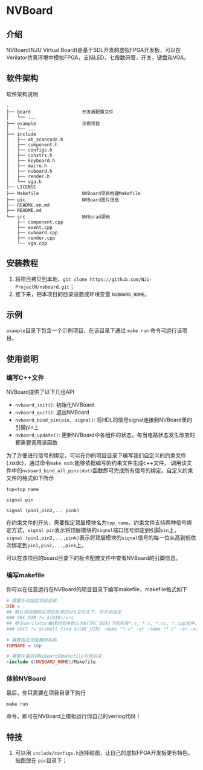 # NVBoard

## 介绍

NVBoard(NJU Virtual Board)是基于SDL开发的虚拟FPGA开发板，可以在Verilator仿真环境中模拟FPGA，支持LED，七段数码管，开关，键盘和VGA。

## 软件架构

软件架构说明

```
.
├── board                   开发板配置文件
│   └── ...
├── example                 示例项目
│   └── ...
├── include
│   ├── at_scancode.h
│   ├── component.h
│   ├── configs.h
│   ├── constrs.h
│   ├── keyboard.h
│   ├── macro.h
│   ├── nvboard.h
│   ├── render.h
│   └── vga.h
├── LICENSE
├── Makefile                NVBoard项目构建Makefile
├── pic                     NVBoard图片信息
├── README.en.md
├── README.md
└── src                     NVBorad源码
    ├── component.cpp
    ├── event.cpp
    ├── nvboard.cpp
    ├── render.cpp
    └── vga.cpp
```

## 安装教程

1. 将项目拷贝到本地，`git clone https://github.com/NJU-ProjectN/nvboard.git`；
2. 接下来，把本项目的目录设置成环境变量 `NVBOARD_HOME`。

## 示例

`example`目录下包含一个示例项目，在该目录下通过 `make run` 命令可运行该项目。

## 使用说明

### 编写C++文件

NVBoard提供了以下几组API

- `nvboard_init()`: 初始化NVBoard
- `nvboard_quit()`: 退出NVBoard
- `nvboard_bind_pin(pin, signal)`: 将HDL的信号signal连接到NVBoard里的引脚pin上
- `nvboard_update()`: 更新NVBoard中各组件的状态，每当电路状态发生改变时都需要调用该函数

为了方便进行信号的绑定，可以在你的项目目录下编写我们自定义的约束文件(.nxdc)，通过命令`make nxdc`能够依据编写的约束文件生成c++文件，
调用该文件中的`nvboard_bind_all_pins(dut)`函数即可完成所有信号的绑定。自定义约束文件的格式如下所示

```
top=top_name

signal pin

signal (pin1,pin2,... pink)
```

在约束文件的开头，需要指定顶层模块名为`top_name`。约束文件支持两种信号绑定方式，`signal pin`表示将顶层模块的`signal`端口信号绑定到引脚`pin`上，
`signal (pin1,pin2,...,pink)`表示将顶层模块的`signal`信号的每一位从高到低依次绑定到`pin1,pin2,...,pink`上。

可以在该项目的board目录下的板卡配置文件中查看NVBoard的引脚信息。

### 编写makefile

你可以在任意运行在NVBoard的项目目录下编写makefile，makefile格式如下

```makefile
# 需要手动指定项目目录
DIR = .
## 默认项目源码在项目目录的src文件夹下，可手动指定
### SRC_DIR ?= $(DIR)/src
## 参与verilator编译的文件默认为$(SRC_DIR)下的所有*.v, *.c, *.cc, *.cpp文件，可手动指定
### SRCS ?= $(shell find $(SRC_DIR) -name "*.v" -or -name "*.c" -or -name "*.cc" -or -name "*.cpp")

# 需要指定顶层模块名称
TOPNAME = top

# 需要在最后将NVBoard的makefile包含进来
-include $(NVBOARD_HOME)/Makefile
```

### 体验NVBoard

最后，你只需要在项目目录下执行

```shell
make run
```

命令，即可在NVBoard上模拟运行你自己的verilog代码！

## 特技

1. 可以用 `include/configs.h`选择贴图，让自己的虚拟FPGA开发板更有特色，贴图放在 `pic`目录下；
